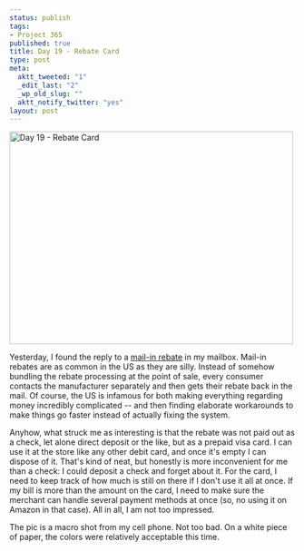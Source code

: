 ```yaml
--- 
status: publish
tags: 
- Project 365
published: true
title: Day 19 - Rebate Card
type: post
meta: 
  aktt_tweeted: "1"
  _edit_last: "2"
  _wp_old_slug: ""
  aktt_notify_twitter: "yes"
layout: post
---
```

<a href="http://www.flickr.com/photos/freeed/5371510234/" title="Day 19 - Rebate Card by Fred​, on Flickr"><img src="http://farm6.static.flickr.com/5130/5371510234_a6dc66e575.jpg" width="500" height="375" alt="Day 19 - Rebate Card" /></a>

Yesterday, I found the reply to a <a href="http://en.wikipedia.org/wiki/Rebate_(marketing)">mail-in rebate</a> in my mailbox. Mail-in rebates are as common in the US as they are silly. Instead of somehow bundling the rebate processing at the point of sale, every consumer contacts the manufacturer separately and then gets their rebate back in the mail. Of course, the US is infamous for both making everything regarding money incredibly complicated -- and then finding elaborate workarounds to make things go faster instead of actually fixing the system.

Anyhow, what struck me as interesting is that the rebate was not paid out as a check, let alone direct deposit or the like, but as a prepaid visa card. I can use it at the store like any other debit card, and once it's empty I can dispose of it. That's kind of neat, but honestly is more inconvenient for me than a check: I could deposit a check and forget about it. For the card, I need to keep track of how much is still on there if I don't use it all at once. If my bill is more than the amount on the card, I need to make sure the merchant can handle several payment methods at once (so, no using it on Amazon in that case). All in all, I am not too impressed.

The pic is a macro shot from my cell phone. Not too bad. On a white piece of paper, the colors were relatively acceptable this time.
